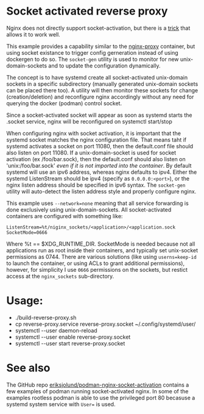 # Socket activated reverse proxy

Nginx does not directly support socket-activation, but there is a 
[trick](https://freedesktop.org/wiki/Software/systemd/DaemonSocketActivation/)
that allows it to work well.

This example provides a capability similar to the [nginx-proxy](https://github.com/nginx-proxy/nginx-proxy)
container, but using socket existance to trigger config gerneration instead of using dockergen to do so.
The `socket-gen` utility is used to monitor for new unix-domain-sockets and to update the configuration
dynamically.

The concept is to have systemd create all socket-activated unix-domain sockets in a specific subdirectory
(manually generated unix-domain sockets can be placed there too).
A utility will then monitor these sockets for change (creation/deletion) and reconfigure nginx accordingly
without any need for querying the docker (podman) control socket.

Since a socket-activated socket will appear as soon as systemd starts the <application>.socket service,
nginx will be reconfigured on systemctl start/stop

When configuring nginx with socket activation, it is important that the systemd socket matches the nginx
configuration file.  That means taht if systemd activates a socket on port 11080, then the default.conf
file should also listen on port 11080.  If a unix-domain-socket is used for socket activation
(ex /foo/bar.sock), then the default.conf should also listen on 'unix:/foo/bar.sock' *even if it is not
imported into the container*.  By default systemd will use an ipv6 address, whereas nginx defaults to
ipv4.  Either the systemd ListenStream should be ipv4 (specify as `0.0.0.0:<port>`), or the nginx listen
address should be specified in ipv6 syntax.  The `socket-gen` utility will auto-detect the listen address
style and properly configure nginx.

This example uses `--network=none` meaning that all service forwarding is done exclusively using
unix-domain-sockets.  All socket-activated containers are configured with something like:
```
ListenStream=%t/niginx_sockets/<application>/<application.sock
SocketMode=0666
```
Where %t == $XDG_RUNTIME_DIR.  SocketMode is needed because not all applications run as root inside
their containers, and typically set unix-socket permissions as 0744.  There are various solutions (like
using `userns=keep-id` to launch the container, or using ACLs to grant additional permissions), however,
for simplicity I use `0666` permissions on the sockets, but restict access at the `nginx_sockets` 
sub-directory.

# Usage:
* ./build-reverse-proxy.sh
* cp reverse-proxy.service reverse-proxy.socket ~/.config/systemd/user/
* systemctl --user daemon-reload
* systemctl --user enable reverse-proxy.socket
* systemctl --user start reverse-proxy.socket

# See also

The GitHub repo [eriksjolund/podman-nginx-socket-activation](https://github.com/eriksjolund/podman-nginx-socket-activation)
contains a few examples of podman running socket-activated nginx. In some of the examples
rootless podman is able to use the privileged port 80 becasuse a systemd system service
with `User=` is used.
